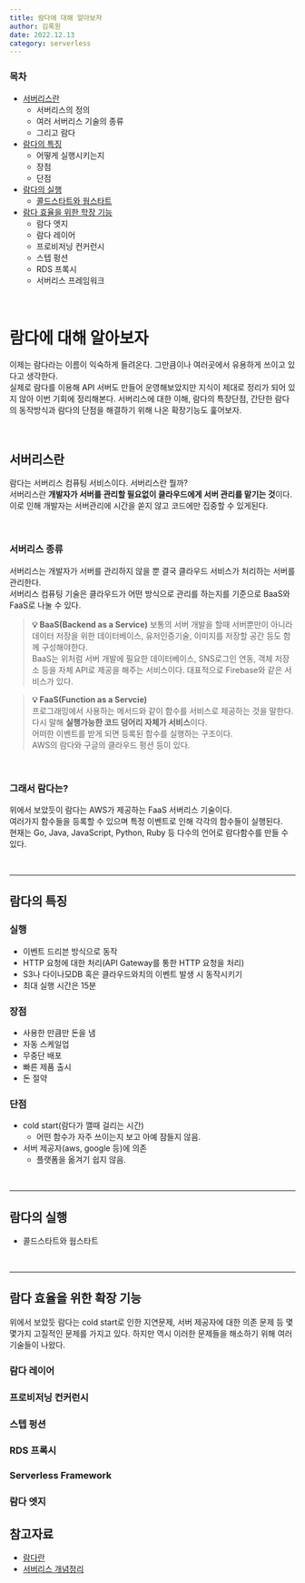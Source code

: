 ```yaml
---
title: 람다에 대해 알아보자
author: 김록원
date: 2022.12.13
category: serverless
---
```


### 목차
- [서버리스란]()
  - 서버리스의 정의
  - 여러 서버리스 기술의 종류
  - 그리고 람다
- [람다의 특징]()
  - 어떻게 실행시키는지
  - 장점
  - 단점
- [람다의 실행]()
  - [콜드스타트와 웜스타트]()
- [람다 효율을 위한 학장 기능]()
  - 람다 엣지
  - 람다 레이어
  - 프로비저닝 컨커런시
  - 스텝 펑션
  - RDS 프록시
  - 서버리스 프레임워크

<br />

# 람다에 대해 알아보자
이제는 람다라는 이름이 익숙하게 들려온다. 그만큼이나 여러곳에서 유용하게 쓰이고 있다고 생각한다.  
실제로 람다를 이용해 API 서버도 만들어 운영해보았지만 지식이 제대로 정리가 되어 있지 않아 이번 기회에 정리해본다.
서버리스에 대한 이해, 람다의 특장단점, 간단한 람다의 동작방식과 람다의 단점을 해결하기 위해 나온 확장기능도 훑어보자.

<br />

## 서버리스란
람다는 서버리스 컴퓨팅 서비스이다. 서버리스란 뭘까?  
서버리스란 **개발자가 서버를 관리할 필요없이 클라우드에게 서버 관리를 맡기는 것**이다. 이로 인해 개발자는 서버관리에 시간을 쏟지 않고 코드에만 집중할 수 있게된다.

<br />  

### 서버리스 종류
서버리스는 개발자가 서버를 관리하지 않을 뿐 결국 클라우드 서비스가 처리하는 서버를 관리한다.  
서버리스 컴퓨팅 기술은 클라우드가 어떤 방식으로 관리를 하는지를 기준으로 BaaS와 FaaS로 나눌 수 있다.  

> **💡 BaaS(Backend as a Service)**
보통의 서버 개발을 할때 서버뿐만이 아니라 데이터 저장을 위한 데이터베이스, 유저인증기술, 이미지를 저장할 공간 등도 함께 구성해야한다.  
BaaS는 위처럼 서버 개발에 필요한 데이터베이스, SNS로그인 연동, 객체 저장소 등을 자체 API로 제공을 해주는 서비스이다. 대표적으로 Firebase와 같은 서비스가 있다.  


> **💡 FaaS(Function as a Servcie)**  
프로그래밍에서 사용하는 메서드와 같이 함수를 서비스로 제공하는 것을 말한다.  
다시 말해 **실행가능한 코드 덩어리 자체가 서비스**이다.  
어떠한 이벤트를 받게 되면 등록된 함수를 실행하는 구조이다.  
AWS의 람다와 구글의 클라우드 펑션 등이 있다.  

<br />

### 그래서 람다는?
위에서 보았듯이 람다는 AWS가 제공하는 FaaS 서버리스 기술이다.  
여러가지 함수들을 등록할 수 있으며 특정 이벤트로 인해 각각의 함수들이 실행된다.  
현재는 Go, Java, JavaScript, Python, Ruby 등 다수의 언어로 람다함수를 만들 수 있다.  

<br /> <hr>

## 람다의 특징
### 실행
- 이벤트 드리븐 방식으로 동작
- HTTP 요청에 대한 처리(API Gateway를 통한 HTTP 요청을 처리)
- S3나 다이나모DB 혹은 클라우드와치의 이벤트 발생 시 동작시키기
- 최대 실행 시간은 15분

### 장점
- 사용한 만큼만 돈을 냄
- 자동 스케일업
- 무중단 배포
- 빠른 제품 출시
- 돈 절약

### 단점
- cold start(람다가 깰때 걸리는 시간)
  - 어떤 함수가 자주 쓰이는지 보고 아예 잠들지 않음.
- 서버 제공자(aws, google 등)에 의존 
  - 플랫폼을 옮겨기 쉽지 않음.

<br /> <hr>

## 람다의 실행
- 콜드스타트와 웜스타트

<br /> <hr>

## 람다 효율을 위한 확장 기능
위에서 보았듯 람다는 cold start로 인한 지연문제, 서버 제공자에 대한 의존 문제 등 몇몇가지 고질적인 문제를 가지고 있다. 하지만 역시 이러한 문제들을 해소하기 위해 여러기술들이 나왔다.

### 람다 레이어
### 프로비저닝 컨커런시
### 스텝 펑션
### RDS 프록시
### Serverless Framework
### 람다 엣지




## 참고자료
- [람다란](https://www.44bits.io/ko/keyword/aws-lambda)
- [서버리스 개념정리](https://inpa.tistory.com/entry/WEB-%F0%9F%8C%90-%EC%84%9C%EB%B2%84%EB%A6%AC%EC%8A%A4ServerLess-%EA%B0%9C%EB%85%90-%F0%9F%92%AF-%EC%B4%9D%EC%A0%95%EB%A6%AC-BaaS-FaaS)